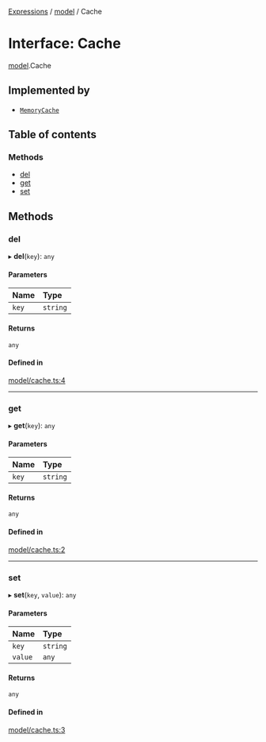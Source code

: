 [Expressions](../README.md) / [model](../modules/model.md) / Cache

# Interface: Cache

[model](../modules/model.md).Cache

## Implemented by

- [`MemoryCache`](../classes/manager.MemoryCache.md)

## Table of contents

### Methods

- [del](model.Cache.md#del)
- [get](model.Cache.md#get)
- [set](model.Cache.md#set)

## Methods

### del

▸ **del**(`key`): `any`

#### Parameters

| Name | Type |
| :------ | :------ |
| `key` | `string` |

#### Returns

`any`

#### Defined in

[model/cache.ts:4](https://github.com/FlavioLionelRita/js-expressions/blob/94090c2/src/lib/model/cache.ts#L4)

___

### get

▸ **get**(`key`): `any`

#### Parameters

| Name | Type |
| :------ | :------ |
| `key` | `string` |

#### Returns

`any`

#### Defined in

[model/cache.ts:2](https://github.com/FlavioLionelRita/js-expressions/blob/94090c2/src/lib/model/cache.ts#L2)

___

### set

▸ **set**(`key`, `value`): `any`

#### Parameters

| Name | Type |
| :------ | :------ |
| `key` | `string` |
| `value` | `any` |

#### Returns

`any`

#### Defined in

[model/cache.ts:3](https://github.com/FlavioLionelRita/js-expressions/blob/94090c2/src/lib/model/cache.ts#L3)
